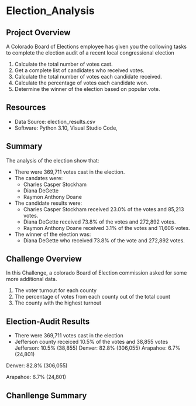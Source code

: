# Election_Analysis
## Project Overview
A Colorado Board of Elections employee has given you the collowing tasks to complete the election audit of a recent local 
congressional election

1. Calculate the total number of votes cast.
2. Get a complete list of candidates who received votes.
3. Calculate the total number of votes each candidate received.
4. Calculate the percentage of votes each candidate won.
5. Determine the winner of the election based on popular vote.

## Resources
- Data Source: election_results.csv
- Software: Python 3.10, Visual Studio Code,

## Summary 
The analysis of the election show that:
- There were 369,711 votes cast in the election.
- The candates were:
    - Charles Casper Stockham
    - Diana DeGette
    - Raymon Anthony Doane 
- The candidate results were:
    - Charles Casper Stockham received 23.0% of the votes and 85,213 votes.
    - Diana DeGette received 73.8% of the votes and 272,892 votes.
    - Raymon Anthony Doane received 3.1% of the votes and 11,606 votes.
- The winner of the election was:
    - Diana DeGette who received 73.8% of the vote and 272,892 votes.
  
## Challenge Overview
In this Challenge, a colorado Board of Election commission asked for some more additional data.
 1. The voter turnout for each county
 2. The percentage of votes from each county out of the total count
 3. The county with the highest turnout

## Election-Audit Results
  - There were 369,711 votes cast in the election
  - Jefferson county receiced 10.5% of the votes and 38,855 votes
Jefferson: 10.5% (38,855)
Denver: 82.8% (306,055)
Arapahoe: 6.7% (24,801)

Denver: 82.8% (306,055)

Arapahoe: 6.7% (24,801)





## Chanllenge Summary
